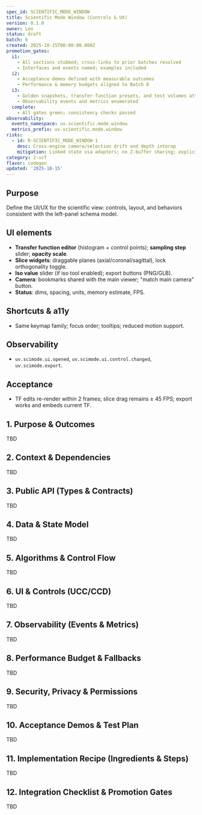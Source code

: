 ```yaml
---
spec_id: SCIENTIFIC_MODE_WINDOW
title: Scientific Mode Window (Controls & UX)
version: 0.1.0
owner: Leo
status: draft
batch: 6
created: 2025-10-15T00:00:00.000Z
promotion_gates:
  i1:
    - All sections stubbed; cross-links to prior batches resolved
    - Interfaces and events named; examples included
  i2:
    - Acceptance demos defined with measurable outcomes
    - Performance & memory budgets aligned to Batch 0
  i3:
    - Golden snapshots, transfer-function presets, and test volumes attached
    - Observability events and metrics enumerated
  complete:
    - All gates green; consistency checks passed
observability:
  events_namespace: uv.scientific.mode.window
  metrics_prefix: uv.scientific.mode.window
risks:
  - id: R-SCIENTIFIC_MODE_WINDOW-1
    desc: Cross-engine camera/selection drift and depth interop
    mitigation: Linked state via adapters; no Z-buffer sharing; explicit conversions with tests
category: 2-scf
flavor: codegen
updated: '2025-10-15'
---
```


## Purpose
Define the UI/UX for the scientific view: controls, layout, and behaviors consistent with
the left-panel schema model.

## UI elements
- **Transfer function editor** (histogram + control points); **sampling step** slider; **opacity scale**.
- **Slice widgets**: draggable planes (axial/coronal/sagittal), lock orthogonality toggle.
- **Iso value** slider (if iso tool enabled); export buttons (PNG/GLB).
- **Camera**: bookmarks shared with the main viewer; "match main camera" button.
- **Status**: dims, spacing, units, memory estimate, FPS.

## Shortcuts & a11y
- Same keymap family; focus order; tooltips; reduced motion support.

## Observability
- `uv.scimode.ui.opened`, `uv.scimode.ui.control.changed`, `uv.scimode.export`.

## Acceptance
- TF edits re-render within 2 frames; slice drag remains ≥ 45 FPS; export works and embeds current TF.

## 1. Purpose & Outcomes
TBD


## 2. Context & Dependencies
TBD


## 3. Public API (Types & Contracts)
TBD


## 4. Data & State Model
TBD


## 5. Algorithms & Control Flow
TBD


## 6. UI & Controls (UCC/CCD)
TBD


## 7. Observability (Events & Metrics)
TBD


## 8. Performance Budget & Fallbacks
TBD


## 9. Security, Privacy & Permissions
TBD


## 10. Acceptance Demos & Test Plan
TBD


## 11. Implementation Recipe (Ingredients & Steps)
TBD


## 12. Integration Checklist & Promotion Gates
TBD
